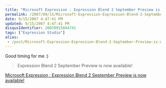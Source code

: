 ```yaml
---
title: "Microsoft Expression : Expression Blend 2 September Preview is now available!"
permalink: /2007/09/15/Microsoft-Expression-Expression-Blend-2-September-Preview-is-now-available!/
date: 9/15/2007 4:47:41 PM
updated: 9/15/2007 4:47:41 PM
disqusIdentifier: 20070915044741
tags: ["Expression Studio"]
alias:
 - /post/Microsoft-Expression-Expression-Blend-2-September-Preview-is-now-available!.aspx/index.html
---
```

Good timing for me :)

> Expression Blend 2 September Preview is now available!
<!-- more -->

[Microsoft Expression : Expression Blend 2 September Preview is now available!](http://blogs.msdn.com/expression/archive/2007/09/14/expression-blend-2-september-preview-is-now-available.aspx)
